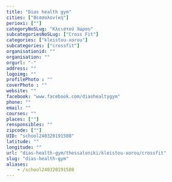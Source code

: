 ```yaml
---
title: "Dias health gym"
cities: ["Θεσσαλονίκη"]
perioxi: [""]
categoryNoSLug: "Κλειστού Χώρου"
subcategoriesNoSLug: ["Cross Fit"]
categories: ["kleistou-xorou"]
subcategories: ["crossfit"]
organisationid: ""
organisation: ""
orgurl: "-"
address: ""
logoimg: ""
profilePhoto : ""
coverPhoto : ""
website: ""
facebook: "www.facebook.com/diashealtygym"
phone: ""
email: ""
courses: ""
places: [""]
rensponsibles: ""
zipcode: [""]
UID: "school240320191508"
latitude: ""
longitude: ""
url: "dias-health-gym/thessaloniki/kleistou-xorou/crossfit"
slug: "dias-health-gym"
aliases:
    - /school240320191508
---
```





